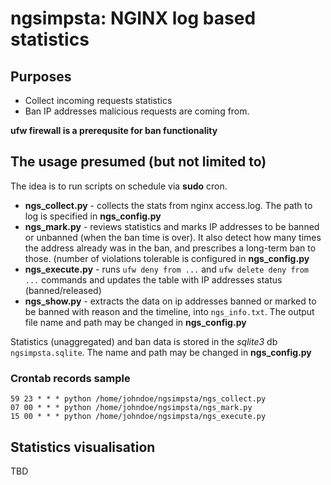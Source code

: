 # ngsimpsta: NGINX log based statistics

## Purposes

 * Collect incoming requests statistics
 * Ban IP addresses malicious requests are coming from.

 **ufw firewall is a prerequsite for ban functionality**


## The usage presumed (but not limited to)

The idea is to run scripts on schedule via **sudo** cron.

 * **ngs_collect.py** - collects the stats from nginx access.log. The path to log is specified in **ngs_config.py**
 * **ngs_mark.py** - reviews statistics and marks IP addresses to be banned or unbanned (when the ban time is over). It also detect how many times the address already was in the ban, and prescribes a long-term ban to those. (number of violations tolerable is configured in **ngs_config.py**
 * **ngs_execute.py** - runs `ufw deny from ...` and `ufw delete deny from ...` commands and updates the table with IP addresses status (banned/released)
 * **ngs_show.py** - extracts the data on ip addresses banned or marked to be banned with reason and the timeline, into `ngs_info.txt`. The output file name and path may be changed in **ngs_config.py**

 Statistics (unaggregated) and ban data is stored in the *sqlite3* db `ngsimpsta.sqlite`. The name and path may be changed in **ngs_config.py**

### Crontab records sample

```
59 23 * * * python /home/johndoe/ngsimpsta/ngs_collect.py
07 00 * * * python /home/johndoe/ngsimpsta/ngs_mark.py
15 00 * * * python /home/johndoe/ngsimpsta/ngs_execute.py
```

 ## Statistics visualisation
 TBD
